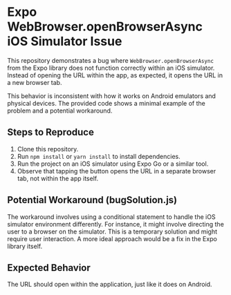# Expo WebBrowser.openBrowserAsync iOS Simulator Issue

This repository demonstrates a bug where `WebBrowser.openBrowserAsync` from the Expo library does not function correctly within an iOS simulator.  Instead of opening the URL within the app, as expected, it opens the URL in a new browser tab.

This behavior is inconsistent with how it works on Android emulators and physical devices.  The provided code shows a minimal example of the problem and a potential workaround.

## Steps to Reproduce

1. Clone this repository.
2. Run `npm install` or `yarn install` to install dependencies.
3. Run the project on an iOS simulator using Expo Go or a similar tool.
4. Observe that tapping the button opens the URL in a separate browser tab, not within the app itself.

## Potential Workaround (bugSolution.js)

The workaround involves using a conditional statement to handle the iOS simulator environment differently. For instance, it might involve directing the user to a browser on the simulator. This is a temporary solution and might require user interaction. A more ideal approach would be a fix in the Expo library itself.

## Expected Behavior

The URL should open within the application, just like it does on Android.
